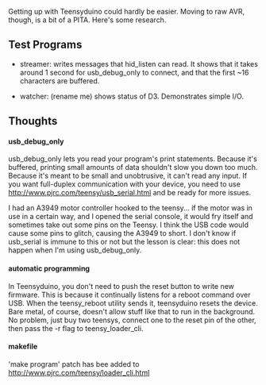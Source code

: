 Getting up with Teensyduino could hardly be easier.
Moving to raw AVR, though, is a bit of a PITA.
Here's some research.


## Test Programs

* streamer: writes messages that hid_listen can read.  It shows that it
  takes around 1 second for usb_debug_only to connect, and that the first ~16 characters
  are buffered.

* watcher: (rename me) shows status of D3.  Demonstrates simple I/O.


## Thoughts

#### usb_debug_only

usb_debug_only lets you read your program's print statements.  Because it's
buffered, printing small amounts of data shouldn't slow you down too much.
Because it's meant to be small and unobtrusive, it can't read any input.
If you want full-duplex communication with your device, you need to use
http://www.pjrc.com/teensy/usb_serial.html and be ready for more issues.

I had an A3949 motor controller hooked to the teensy...  if the motor was
in use in a certain way, and I opened the serial console, it would fry itself
and sometimes take out some pins on the Teensy.  I think the USB code would
cause some pins to glitch, causing the A3949 to short.
I don't know if usb_serial is immune to this or not but the lesson is clear:
this does not happen when I'm using usb_debug_only.


#### automatic programming

In Teensyduino, you don't need to push the reset button to write new firmware.
This is because it continually listens for a reboot command over USB.
When the teensy_reboot utility sends it, teensyduino resets the device.
Bare metal, of course, doesn't allow stuff like that to run in the background.
No problem, just buy two teensys, connect one to the reset pin of the other,
then pass the -r flag to teensy_loader_cli.


#### makefile

'make program' patch has bee added to http://www.pjrc.com/teensy/loader_cli.html
